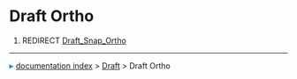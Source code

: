 # Draft Ortho
1.  REDIRECT [Draft\_Snap\_Ortho](Draft_Snap_Ortho.md)



---
![](images/Right_arrow.png) [documentation index](../README.md) > [Draft](Draft_Workbench.md) > Draft Ortho
